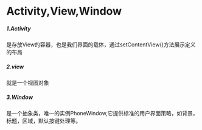 # Activity,View,Window
##### 1.Activity
是存放View的容器，也是我们界面的载体，通过setContentView()方法展示定义的布局
##### 2.view
就是一个视图对象
##### 3.Window
是一个抽象类，唯一的实例PhoneWindow,它提供标准的用户界面策略，如背景，标题，区域，默认按键处理等。
